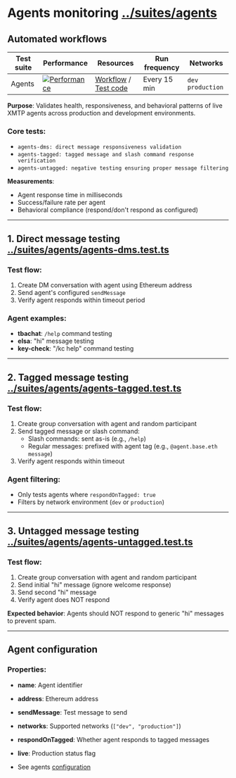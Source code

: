 # Agents monitoring [../suites/agents](../suites/agents)

## Automated workflows

| Test suite | Performance                                                                                                                                                        | Resources                                                                                                                                                   | Run frequency | Networks           |
| ---------- | ------------------------------------------------------------------------------------------------------------------------------------------------------------------ | ----------------------------------------------------------------------------------------------------------------------------------------------------------- | ------------- | ------------------ |
| Agents     | [![Performance](https://github.com/xmtp/xmtp-qa-tools/actions/workflows/Agents.yml/badge.svg)](https://github.com/xmtp/xmtp-qa-tools/actions/workflows/Agents.yml) | [Workflow](https://github.com/xmtp/xmtp-qa-tools/actions/workflows/Agents.yml) / [Test code](https://github.com/xmtp/xmtp-qa-tools/tree/main/suites/agents) | Every 15 min  | `dev` `production` |

**Purpose**: Validates health, responsiveness, and behavioral patterns of live XMTP agents across production and development environments.

### Core tests:

- `agents-dms: direct message responsiveness validation`
- `agents-tagged: tagged message and slash command response verification`
- `agents-untagged: negative testing ensuring proper message filtering`

**Measurements**:

- Agent response time in milliseconds
- Success/failure rate per agent
- Behavioral compliance (respond/don't respond as configured)

---

## 1. Direct message testing [../suites/agents/agents-dms.test.ts](../suites/agents/agents-dms.test.ts)

### Test flow:

1. Create DM conversation with agent using Ethereum address
2. Send agent's configured `sendMessage`
3. Verify agent responds within timeout period

### Agent examples:

- **tbachat**: `/help` command testing
- **elsa**: "hi" message testing
- **key-check**: "/kc help" command testing

---

## 2. Tagged message testing [../suites/agents/agents-tagged.test.ts](../suites/agents/agents-tagged.test.ts)

### Test flow:

1. Create group conversation with agent and random participant
2. Send tagged message or slash command:
   - Slash commands: sent as-is (e.g., `/help`)
   - Regular messages: prefixed with agent tag (e.g., `@agent.base.eth message`)
3. Verify agent responds within timeout

### Agent filtering:

- Only tests agents where `respondOnTagged: true`
- Filters by network environment (`dev` or `production`)

---

## 3. Untagged message testing [../suites/agents/agents-untagged.test.ts](../suites/agents/agents-untagged.test.ts)

### Test flow:

1. Create group conversation with agent and random participant
2. Send initial "hi" message (ignore welcome response)
3. Send second "hi" message
4. Verify agent does NOT respond

**Expected behavior**: Agents should NOT respond to generic "hi" messages to prevent spam.

---

## Agent configuration

### Properties:

- **name**: Agent identifier
- **address**: Ethereum address
- **sendMessage**: Test message to send
- **networks**: Supported networks (`["dev", "production"]`)
- **respondOnTagged**: Whether agent responds to tagged messages
- **live**: Production status flag

- See agents [configuration](../suites/agents/agents.json)
